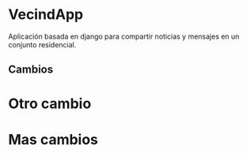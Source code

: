 # VecindApp
Aplicación basada en django para compartir noticias y mensajes en un conjunto residencial.
## Cambios
# Otro cambio
# Mas cambios
